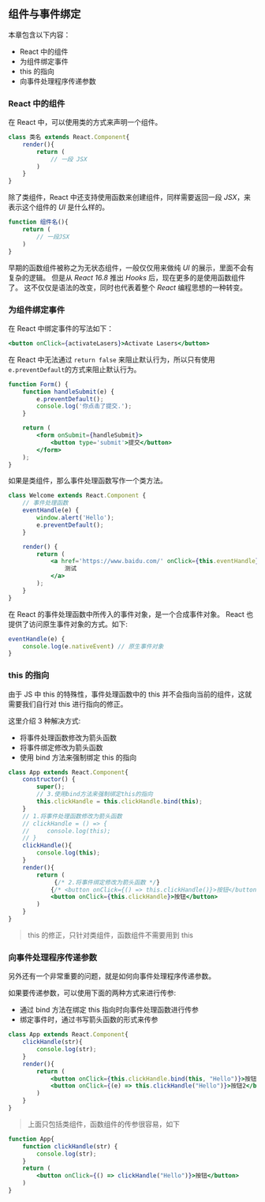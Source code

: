 ## 组件与事件绑定

本章包含以下内容：

- React 中的组件
- 为组件绑定事件
- this 的指向
- 向事件处理程序传递参数

### React 中的组件

在 React 中，可以使用类的方式来声明一个组件。

```jsx
class 类名 extends React.Component{
    render(){
        return (
        	// 一段 JSX
        )
    }
}
```

除了类组件，React 中还支持使用函数来创建组件，同样需要返回一段 _JSX_，来表示这个组件的 _UI_ 是什么样的。

```jsx
function 组件名(){
    return (
    	// 一段JSX
    )
}
```

早期的函数组件被称之为无状态组件，一般仅仅用来做纯 _UI_ 的展示，里面不会有复杂的逻辑。
但是从 _React 16.8_ 推出 _Hooks_ 后，现在更多的是使用函数组件了。
这不仅仅是语法的改变，同时也代表着整个 _React_ 编程思想的一种转变。

### 为组件绑定事件

在 React 中绑定事件的写法如下：

```jsx
<button onClick={activateLasers}>Activate Lasers</button>
```

在 React 中无法通过 `return false` 来阻止默认行为，所以只有使用`e.preventDefault`的方式来阻止默认行为。

```jsx
function Form() {
	function handleSubmit(e) {
		e.preventDefault();
		console.log('你点击了提交.');
	}

	return (
		<form onSubmit={handleSubmit}>
			<button type='submit'>提交</button>
		</form>
	);
}
```

如果是类组件，那么事件处理函数写作一个类方法。

```jsx
class Welcome extends React.Component {
	// 事件处理函数
	eventHandle(e) {
		window.alert('Hello');
		e.preventDefault();
	}

	render() {
		return (
			<a href='https://www.baidu.com/' onClick={this.eventHandle}>
				测试
			</a>
		);
	}
}
```

在 React 的事件处理函数中所传入的事件对象，是一个合成事件对象。
React 也提供了访问原生事件对象的方式。如下:

```jsx
eventHandle(e) {
	console.log(e.nativeEvent) // 原生事件对象
}
```

### this 的指向

由于 JS 中 this 的特殊性，事件处理函数中的 this 并不会指向当前的组件，这就需要我们自行对 this 进行指向的修正。

这里介绍 3 种解决方式:

- 将事件处理函数修改为箭头函数
- 将事件绑定修改为箭头函数
- 使用 bind 方法来强制绑定 this 的指向

```jsx
class App extends React.Component{
    constructor() {
        super();
        // 3.使用bind方法来强制绑定this的指向
        this.clickHandle = this.clickHandle.bind(this);
    }
    // 1.将事件处理函数修改为箭头函数
    // clickHandle = () => {
    //     console.log(this);
    // }
    clickHandle(){
        console.log(this);
    }
    render(){
        return (
             {/* 2.将事件绑定修改为箭头函数 */}
            {/* <button onClick={() => this.clickHandle()}>按钮</button> */}
        	<button onClick={this.clickHandle}>按钮</button>
        )
    }
}
```

> this 的修正，只针对类组件，函数组件不需要用到 this

### 向事件处理程序传递参数

另外还有一个非常重要的问题，就是如何向事件处理程序传递参数。

如果要传递参数，可以使用下面的两种方式来进行传参:

- 通过 bind 方法在绑定 this 指向时向事件处理函数进行传参
- 绑定事件时，通过书写箭头函数的形式来传参

```jsx
class App extends React.Component{
    clickHandle(str){
        console.log(str);
    }
    render(){
        return (
        	<button onClick={this.clickHandle.bind(this, "Hello")}>按钮1</button>
            <button onClick={(e) => this.clickHandle("Hello")}>按钮2</button>
        )
    }
}
```

> 上面只包括类组件，函数组件的传参很容易，如下

```jsx
function App{
    function clickHandle(str) {
        console.log(str);
    }
    return (
    	<button onClick={() => clickHandle("Hello")}>按钮</button>
    )
}
```
